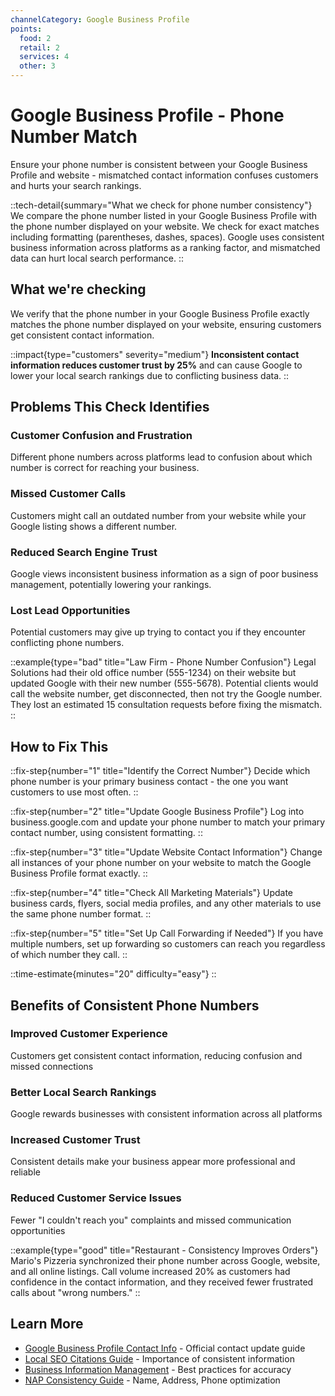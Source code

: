 ```yaml
---
channelCategory: Google Business Profile
points:
  food: 2
  retail: 2
  services: 4
  other: 3
---
```


# Google Business Profile - Phone Number Match

Ensure your phone number is consistent between your Google Business Profile and website - mismatched contact information confuses customers and hurts your search rankings.

::tech-detail{summary="What we check for phone number consistency"}
We compare the phone number listed in your Google Business Profile with the phone number displayed on your website. We check for exact matches including formatting (parentheses, dashes, spaces). Google uses consistent business information across platforms as a ranking factor, and mismatched data can hurt local search performance.
::

## What we're checking

We verify that the phone number in your Google Business Profile exactly matches the phone number displayed on your website, ensuring customers get consistent contact information.

::impact{type="customers" severity="medium"}
**Inconsistent contact information reduces customer trust by 25%** and can cause Google to lower your local search rankings due to conflicting business data.
::

## Problems This Check Identifies

### Customer Confusion and Frustration
Different phone numbers across platforms lead to confusion about which number is correct for reaching your business.

### Missed Customer Calls
Customers might call an outdated number from your website while your Google listing shows a different number.

### Reduced Search Engine Trust
Google views inconsistent business information as a sign of poor business management, potentially lowering your rankings.

### Lost Lead Opportunities
Potential customers may give up trying to contact you if they encounter conflicting phone numbers.

::example{type="bad" title="Law Firm - Phone Number Confusion"}
Legal Solutions had their old office number (555-1234) on their website but updated Google with their new number (555-5678). Potential clients would call the website number, get disconnected, then not try the Google number. They lost an estimated 15 consultation requests before fixing the mismatch.
::

## How to Fix This

::fix-step{number="1" title="Identify the Correct Number"}
Decide which phone number is your primary business contact - the one you want customers to use most often.
::

::fix-step{number="2" title="Update Google Business Profile"}
Log into business.google.com and update your phone number to match your primary contact number, using consistent formatting.
::

::fix-step{number="3" title="Update Website Contact Information"}
Change all instances of your phone number on your website to match the Google Business Profile format exactly.
::

::fix-step{number="4" title="Check All Marketing Materials"}
Update business cards, flyers, social media profiles, and any other materials to use the same phone number format.
::

::fix-step{number="5" title="Set Up Call Forwarding if Needed"}
If you have multiple numbers, set up forwarding so customers can reach you regardless of which number they call.
::

::time-estimate{minutes="20" difficulty="easy"}
::

## Benefits of Consistent Phone Numbers

### Improved Customer Experience
Customers get consistent contact information, reducing confusion and missed connections

### Better Local Search Rankings
Google rewards businesses with consistent information across all platforms

### Increased Customer Trust
Consistent details make your business appear more professional and reliable

### Reduced Customer Service Issues
Fewer "I couldn't reach you" complaints and missed communication opportunities

::example{type="good" title="Restaurant - Consistency Improves Orders"}
Mario's Pizzeria synchronized their phone number across Google, website, and all online listings. Call volume increased 20% as customers had confidence in the contact information, and they received fewer frustrated calls about "wrong numbers."
::

## Learn More

- [Google Business Profile Contact Info](https://support.google.com/business/answer/3038177) - Official contact update guide
- [Local SEO Citations Guide](https://moz.com/learn/seo/local-citations) - Importance of consistent information
- [Business Information Management](https://support.google.com/business/answer/3038063) - Best practices for accuracy
- [NAP Consistency Guide](https://www.brightlocal.com/learn/nap-consistency-guide/) - Name, Address, Phone optimization 